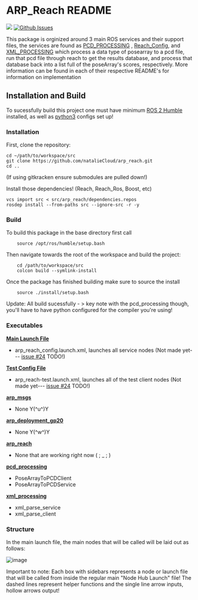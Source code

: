 # ARP_Reach README

<a href="https://docs.ros.org/en/humble/index.html"><img src="https://img.shields.io/badge/ROS 2-Humble-blue"/></a>
[![Github Issues](htpps://img.shields.io/github/issues/natalieCloud/arp_reach.svg)](https://github.com/natalieCloud/arp_reach/issues)

<!--ARP_Reach (*augmented_reality_painting_reach_integration*) is a package that enables the integration of [Ros-Industrial-Reach](https://github.com/ros-industrial/reach) as well as [Ros_Industrial-Reach_Ros2](https://github.com/ros-industrial/reach_ros2) with the OSU-AIMS [augmented_reality_painting](https://github.com/OSU-AIMS/augmented-reality-painting) project! -->

This package is orginized around 3 main ROS services and their support files, the services are found as [PCD_PROCESSING](https://github.com/natalieCloud/arp_reach/tree/main/src/arp_resources/arp_reach/pcd_processing) , [Reach_Config](https://github.com/natalieCloud/arp_reach/tree/main/src/arp_resources/arp_reach/reach_config), and [XML_PROCESSING](https://github.com/natalieCloud/arp_reach/tree/main/src/arp_resources/arp_reach/xml_processing) which process a data type of posearray to a pcd file, run that pcd file through reach to get the results database, and process that database back into a list full of the poseArray's scores, respectively. More information can be found in each of their respective README's for information on implementation

## Installation and Build 

To sucessfully build this project one must have minimum [ROS 2 Humble](https://docs.ros.org/en/humble/Installation.html) installed, as well as [python3](https://www.python.org/downloads/) configs set up!

### Installation

First, clone the repository:

```
cd ~/path/to/workspace/src
git clone https://github.com/natalieCloud/arp_reach.git
cd ..
```
(If using gitkracken ensure submodules are pulled down!)

Install those dependencies! (Reach, Reach_Ros, Boost, etc)

```
vcs import src < src/arp_reach/dependencies.repos
rosdep install --from-paths src --ignore-src -r -y
```

### Build

To build this package in the base directory first call

```
    source /opt/ros/humble/setup.bash
```

Then navigate towards the root of the workspace and build the project:

```
    cd /path/to/workspace/src
    colcon build --symlink-install
```

Once the package has finished building make sure to source the install

```
    source ./install/setup.bash 
```
Update: All build sucessfully - > key note with the pcd_processing though, you'll have to have python configured for the compiler you're using!

### Executables

[**Main Launch File**]()
- arp_reach_config.launch.xml, launches all service nodes (Not made yet--- [issue #24](https://github.com/natalieCloud/arp_reach/issues/24) TODO!)

[**Test Config File**]()
- arp_reach-test.launch.xml, launches all of the test client nodes (Not made yet--- [issue #24](https://github.com/natalieCloud/arp_reach/issues/24) TODO!)

[**arp_msgs**](https://github.com/natalieCloud/arp_reach/tree/main/src/arp_resources/arp_msgs) 
- None Y(^u^)Y

[**arp_deployment_gp20**](https://github.com/natalieCloud/arp_reach/tree/main/src/arp_resources/arp_deployment_gp20)
- None Y(^w^)Y

[**arp_reach**](https://github.com/natalieCloud/arp_reach/tree/main/src/arp_resources/arp_reach/arp_reach)
- None that are working right now ( ; _ ; )
  
[**pcd_processing**](https://github.com/natalieCloud/arp_reach/tree/main/src/arp_resources/arp_reach/pcd_processing) 
- PoseArrayToPCDClient
- PoseArrayToPCDService

[**xml_processing**](https://github.com/natalieCloud/arp_reach/tree/main/src/arp_resources/arp_reach/xml_processing)
- xml_parse_service
- xml_parse_client

### Structure

In the main launch file, the main nodes that will be called will be laid out as follows:

![image](https://github.com/natalieCloud/arp_reach/assets/123828141/06f67bf9-33dd-4679-8c94-e859169b7091)

Important to note: Each box with sidebars represents a node or launch file that will be called from inside the regular main "Node Hub Launch" file! The dashed lines represent helper functions and the single line arrow inputs, hollow arrows output! 
